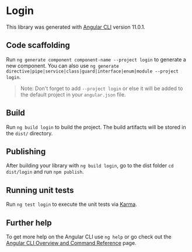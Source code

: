 # Login

This library was generated with [Angular CLI](https://github.com/angular/angular-cli) version 11.0.1.

## Code scaffolding

Run `ng generate component component-name --project login` to generate a new component. You can also use `ng generate directive|pipe|service|class|guard|interface|enum|module --project login`.
> Note: Don't forget to add `--project login` or else it will be added to the default project in your `angular.json` file. 

## Build

Run `ng build login` to build the project. The build artifacts will be stored in the `dist/` directory.

## Publishing

After building your library with `ng build login`, go to the dist folder `cd dist/login` and run `npm publish`.

## Running unit tests

Run `ng test login` to execute the unit tests via [Karma](https://karma-runner.github.io).

## Further help

To get more help on the Angular CLI use `ng help` or go check out the [Angular CLI Overview and Command Reference](https://angular.io/cli) page.
